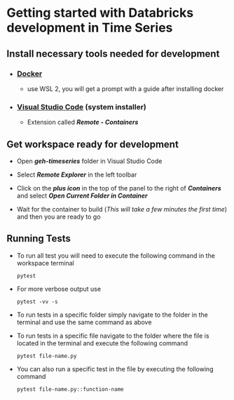 
# Getting started with Databricks development in Time Series

## Install necessary tools needed for development

- ### [Docker](https://www.docker.com/get-started)

  - use WSL 2, you will get a prompt with a guide after installing docker

- ### [Visual Studio Code](https://code.visualstudio.com/#alt-downloads) (system installer)

  - Extension called ***Remote - Containers***

## Get workspace ready for development

- Open ***geh-timeseries*** folder in Visual Studio Code

- Select ***Remote Explorer*** in the left toolbar

- Click on the ***plus icon*** in the top of the panel to the right of ***Containers*** and select ***Open Current Folder in Container***

- Wait for the container to build (*This will take a few minutes the first time*) and then you are ready to go

## Running Tests

- To run all test you will need to execute the following command in the workspace terminal

    ```text
    pytest
    ```

- For more verbose output use

    ```text
    pytest -vv -s
    ```

- To run tests in a specific folder simply navigate to the folder in the terminal and use the same command as above

- To run tests in a specific file navigate to the folder where the file is located in the terminal and execute the following command

    ```text
    pytest file-name.py
    ```

- You can also run a specific test in the file by executing the following command

    ```text
    pytest file-name.py::function-name
    ```
